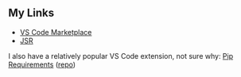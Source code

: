 ## My Links

- [VS Code Marketplace](https://marketplace.visualstudio.com/publishers/rdsq)
- [JSR](https://jsr.io/@rdsq)

I also have a relatively popular VS Code extension, not sure why: [Pip Requirements](https://marketplace.visualstudio.com/items?itemName=rdsq.pip-requirements) ([repo](https://github.com/rdsq/pip-requirements))
